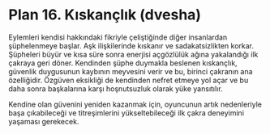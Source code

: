 # Plan 16. Kıskançlık (dvesha)

Eylemleri kendisi hakkındaki fikriyle çeliştiğinde diğer insanlardan şüphelenmeye başlar. Aşk ilişkilerinde kıskanır ve sadakatsizlikten korkar. Şüpheleri büyür ve kısa süre sonra enerjisi açgözlülük ağına yakalandığı ilk çakraya geri döner. Kendinden şüphe duymakla beslenen kıskançlık, güvenlik duygusunun kaybının meyvesini verir ve bu, birinci çakranın ana özelliğidir. Özgüven eksikliği de kendinden nefret etmeye yol açar ve bu daha sonra başkalarına karşı hoşnutsuzluk olarak yüke yansıtılır.

Kendine olan güvenini yeniden kazanmak için, oyuncunun artık nedenleriyle başa çıkabileceği ve titreşimlerini yükseltebileceği ilk çakra deneyimini yaşaması gerekecek.
